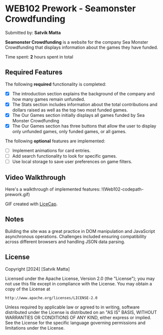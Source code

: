 # WEB102 Prework - Seamonster Crowdfunding

Submitted by: **Satvik Matta**

**Seamonster Crowdfunding** is a website for the company Sea Monster Crowdfunding that displays information about the games they have funded.

Time spent: **2** hours spent in total

## Required Features

The following **required** functionality is completed:

* [x] The introduction section explains the background of the company and how many games remain unfunded.
* [x] The Stats section includes information about the total contributions and dollars raised as well as the top two most funded games.
* [x] The Our Games section initially displays all games funded by Sea Monster Crowdfunding
* [x] The Our Games section has three buttons that allow the user to display only unfunded games, only funded games, or all games.

The following **optional** features are implemented:

* [ ] Implement animations for card entries.
* [ ] Add search functionality to look for specific games.
* [ ] Use local storage to save user preferences on game filters.

## Video Walkthrough

Here's a walkthrough of implemented features:
!(Web102-codepath-prework.gif)


<!-- Replace this with whatever GIF tool you used! -->
GIF created with [LiceCap](http://www.cockos.com/licecap/).

## Notes

Building the site was a great practice in DOM manipulation and JavaScript asynchronous operations. Challenges included ensuring compatibility across different browsers and handling JSON data parsing.

## License

Copyright [2024] [Satvik Matta]

Licensed under the Apache License, Version 2.0 (the "License");
you may not use this file except in compliance with the License.
You may obtain a copy of the License at

    http://www.apache.org/licenses/LICENSE-2.0

Unless required by applicable law or agreed to in writing, software
distributed under the License is distributed on an "AS IS" BASIS,
WITHOUT WARRANTIES OR CONDITIONS OF ANY KIND, either express or implied.
See the License for the specific language governing permissions and
limitations under the License.
